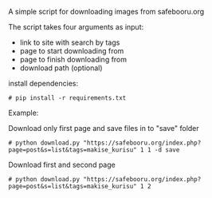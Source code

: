 A simple script for downloading images from safebooru.org

The script takes four arguments as input:
- link to site with search by tags
- page to start downloading from
- page to finish downloading from
- download path (optional)

install dependencies:
```
# pip install -r requirements.txt
```

Example:

Download only first page and save files in to "save" folder
```
# python download.py "https://safebooru.org/index.php?page=post&s=list&tags=makise_kurisu" 1 1 -d save
```

Download first and second page
```
# python download.py "https://safebooru.org/index.php?page=post&s=list&tags=makise_kurisu" 1 2
```
